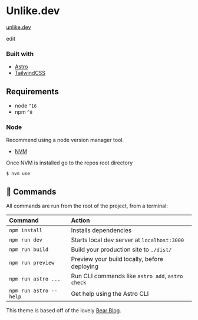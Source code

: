 # Unlike.dev

[unlike.dev](https://unlike.dev)

edit 
### Built with

- [Astro](https://astro.build/)
- [TailwindCSS](https://tailwindcss.com)

## Requirements

- node `^16`
- npm `^8`

### Node

Recommend using a node version manager tool.

- [NVM](https://github.com/creationix/nvm#install-script)

Once NVM is installed go to the repos root directory

```
$ nvm use
```

## 🧞 Commands

All commands are run from the root of the project, from a terminal:

| Command                | Action                                           |
| :--------------------- | :----------------------------------------------- |
| `npm install`          | Installs dependencies                            |
| `npm run dev`          | Starts local dev server at `localhost:3000`      |
| `npm run build`        | Build your production site to `./dist/`          |
| `npm run preview`      | Preview your build locally, before deploying     |
| `npm run astro ...`    | Run CLI commands like `astro add`, `astro check` |
| `npm run astro --help` | Get help using the Astro CLI                     |

This theme is based off of the lovely [Bear Blog](https://github.com/HermanMartinus/bearblog/).
